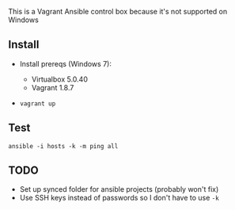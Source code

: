 This is a Vagrant Ansible control box because it's not supported on Windows

## Install

- Install prereqs (Windows 7):
  - Virtualbox 5.0.40
  - Vagrant 1.8.7

- `vagrant up`

## Test

`ansible -i hosts -k -m ping all`

## TODO
- Set up synced folder for ansible projects (probably won't fix)
- Use SSH keys instead of passwords so I don't have to use `-k`
